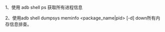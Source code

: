 1、使用 adb  shell ps 获取所有进程信息

2、使用adb shell dumpsys meminfo <package_name|pid> [-d]    down所有内存信息排查。


